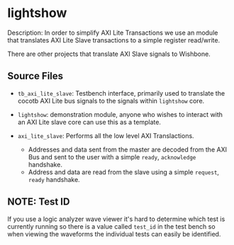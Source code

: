# lightshow

Description: In order to simplify AXI Lite Transactions we use an module that
translates AXI Lite Slave transactions to a simple register read/write.

There are other projects that translate AXI Slave signals to Wishbone.


## Source Files

* ``tb_axi_lite_slave``: Testbench interface, primarily used to translate
    the cocotb AXI Lite bus signals to the signals within ``lightshow`` core.

* ``lightshow``: demonstration module, anyone who wishes to interact
    with an AXI Lite slave core can use this as a template.

* ``axi_lite_slave``: Performs all the low level AXI Translactions.
    * Addresses and data sent from the master are decoded from the AXI Bus and
        sent to the user with a simple ``ready``, ``acknowledge`` handshake.
    * Address and data are read from the slave using a simple
        ``request``, ``ready`` handshake.

## NOTE: Test ID

If you use a logic analyzer wave viewer it's hard to determine which test is
currently running so there is a value called ``test_id`` in the test bench
so when viewing the waveforms the individual tests can easily be identified.
